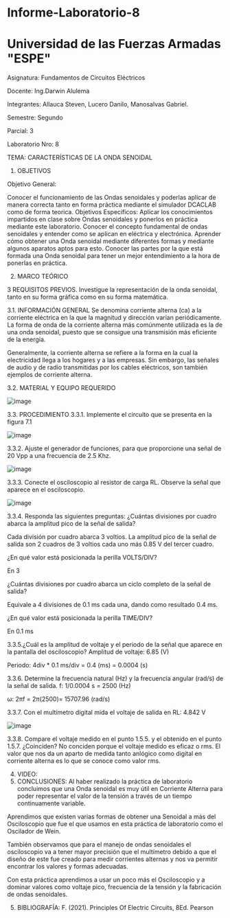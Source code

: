 # Informe-Laboratorio-8
# Universidad de las Fuerzas Armadas "ESPE"

Asignatura: Fundamentos de Circuitos Eléctricos

Docente: Ing.Darwin Alulema

Integrantes: Allauca Steven, Lucero Danilo, Manosalvas Gabriel.

Semestre: Segundo

Parcial: 3

Laboratorio Nro: 8

TEMA: CARACTERÍSTICAS DE LA ONDA SENOIDAL

1. OBJETIVOS

Objetivo General:

Conocer el funcionamiento de las Ondas senoidales y poderlas aplicar de manera correcta tanto en forma práctica mediante el simulador DCACLAB como de forma teorica.
Objetivos Específicos:
Aplicar los conocimientos impartidos en clase sobre Ondas senoidales y ponerlos en práctica mediante este laboratorio.
Conocer el concepto fundamental de ondas senoidales y entender como se aplican en eléctrica y electrónica.
Aprender cómo obtener una Onda senoidal mediante diferentes formas y mediante algunos aparatos aptos para esto.
Conocer las partes por la que está formada una Onda senoidal para tener un mejor entendimiento a la hora de ponerlas en práctica.

2. MARCO TEÓRICO 

3 REQUISITOS PREVIOS.
Investigue la representación de la onda senoidal, tanto en su forma gráfica como en su forma matemática.

3.1. INFORMACIÓN GENERAL
Se denomina corriente alterna (ca) a la corriente eléctrica en la que la magnitud y dirección varían periódicamente. La forma de onda de la corriente alterna más comúnmente utilizada es la de una onda senoidal, puesto que se consigue una transmisión más eficiente de la energía.

Generalmente, la corriente alterna se refiere a la forma en la cual la electricidad llega a los hogares y a las empresas. Sin embargo, las señales de audio y de radio transmitidas por los cables eléctricos, son también ejemplos de corriente alterna.

3.2. MATERIAL Y EQUIPO REQUERIDO

![image](https://user-images.githubusercontent.com/94026628/155037720-3d864f5d-d8fc-496b-9412-324d67a001a6.png)

3.3. PROCEDIMIENTO
3.3.1. Implemente el circuito que se presenta en la figura 7.1

![image](https://user-images.githubusercontent.com/94026628/155037755-37faeedb-da59-41b9-a6c9-5b94aaa835bb.png)

3.3.2. Ajuste el generador de funciones, para que proporcione una señal de 20 Vpp a una frecuencia de 2.5 Khz.

![image](https://user-images.githubusercontent.com/94026628/155037785-48370862-94d8-4e7f-95db-15eec63dd12a.png)

3.3.3. Conecte el osciloscopio al resistor de carga RL. Observe la señal que aparece en el osciloscopio.

![image](https://user-images.githubusercontent.com/94026628/155037804-9ac309da-8dc7-44ca-a399-98b6c711b20f.png)

3.3.4. Responda las siguientes preguntas:
¿Cuántas divisiones por cuadro abarca la amplitud pico de la señal de salida?

Cada división por cuadro abarca 3 voltios. La amplitud pico de la señal de salida son 2 cuadros de 3 voltios cada uno más 0.85 V del tercer cuadro.

¿En qué valor está posicionada la perilla VOLTS/DIV?

En 3

¿Cuántas divisiones por cuadro abarca un ciclo completo de la señal de salida?

Equivale a 4 divisiones de 0.1 ms cada una, dando como resultado 0.4 ms.

¿En qué valor está posicionada la perilla TIME/DIV?

En 0.1 ms

3.3.5.¿Cuál es la amplitud de voltaje y el periodo de la señal que aparece en la pantalla del osciloscopio?
Amplitud de voltaje: 6.85 (V)

Periodo: 4div * 0.1 ms/div = 0.4 (ms) = 0.0004 (s)

3.3.6. Determine la frecuencia natural (Hz) y la frecuencia angular (rad/s) de la señal de salida.
f: 1/0.0004 s = 2500 (Hz)

ω: 2πf = 2π(2500)= 15707.96 (rad/s)

3.3.7. Con el multímetro digital mida el voltaje de salida en RL: 4.842 V

![image](https://user-images.githubusercontent.com/94026628/155037948-71199951-2042-4ec2-bc45-4a24e1d7599b.png)


3.3.8. Compare el voltaje medido en el punto 1.5.5. y el obtenido en el punto 1.5.7.
¿Coinciden? No conciden porque el voltaje medido es eficaz o rms. El valor que nos da un aparto de medida tanto anlógico como digital en corriente alterna es lo que se conoce como valor rms.

4. VIDEO:
5. CONCLUSIONES:
Al haber realizado la práctica de laboratorio concluimos que una Onda senoidal es muy útil en Corriente Alterna para poder representar el valor de la tensión a través de un tiempo continuamente variable.

Aprendimos que existen varias formas de obtener una Senoidal a más del Osciloscopio que fue el que usamos en esta práctica de laboratorio como el Oscilador de Wein.

También observamos que para el manejo de ondas senoidales el osciloscopio va a tener mayor precisión que el multímetro debido a que el diseño de este fue creado para medir corrientes alternas y nos va permitir encontrar los valores y formas adecuadas.

Con esta práctica aprendimos a usar un poco más el Osciloscopio y a dominar valores como voltaje pico, frecuencia de la tensión y la fabricación de ondas senoidales.

5. BIBLIOGRAFÍA:
F. (2021). Principles Of Electric Circuits, 8Ed. Pearson
